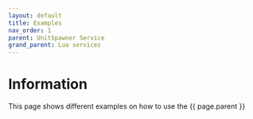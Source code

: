 ```yaml
---
layout: default
title: Examples 
nav_order: 1
parent: UnitSpawner Service
grand_parent: Lua services
---
```


# Information

This page shows different examples on how to use the {{ page.parent }}